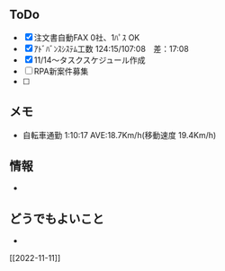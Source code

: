 ## ToDo
- [x] 注文書自動FAX 0社、1ﾊﾟｽ OK
- [x] ｱﾄﾞﾊﾞﾝｽｼｽﾃﾑ工数 124:15/107:08　差：17:08
- [x] 11/14～タスクスケジュール作成
- [ ] RPA新案件募集
- [ ] 


## メモ
- 自転車通勤 1:10:17 AVE:18.7Km/h(移動速度 19.4Km/h) 


## 情報
- 


## どうでもよいこと
- 


[[2022-11-11]]

